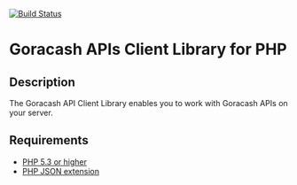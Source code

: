 [![Build Status](https://travis-ci.org/Goracash/goracash-api-php-client.svg)](https://travis-ci.org/Goracash/goracash-api-php-client)

# Goracash APIs Client Library for PHP #

## Description ##
The Goracash API Client Library enables you to work with Goracash APIs on your server.

## Requirements ##
* [PHP 5.3 or higher](http://www.php.net/)
* [PHP JSON extension](http://php.net/manual/en/book.json.php)
